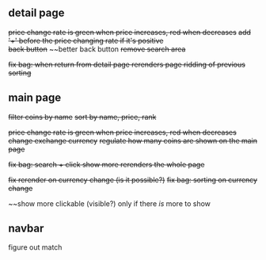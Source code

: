 ## detail page

~~price change rate is green when price increases, red when decreases~~
~~add '+' before the price changing rate if it's positive~~   
~~back button~~
~~better back button
~~remove search area~~

~~fix bag: when return from detail page rerenders page ridding of previous sorting~~

## main page
~~filter coins by name~~
~~sort by name, price, rank~~

~~price change rate is green when price increases, red when decreases~~
~~change exchange currency~~
~~regulate how many coins are shown on the main page~~

~~fix bag: search + click show more rerenders the whole page~~

~~fix rerender on currency change (is it possible?)~~
~~fix bag: sorting on currency change~~

~~show more clickable (visible?) only if there *is* more to show

## navbar
figure out match
